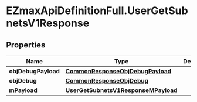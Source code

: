 # EZmaxApiDefinitionFull.UserGetSubnetsV1Response

## Properties

Name | Type | Description | Notes
------------ | ------------- | ------------- | -------------
**objDebugPayload** | [**CommonResponseObjDebugPayload**](CommonResponseObjDebugPayload.md) |  | 
**objDebug** | [**CommonResponseObjDebug**](CommonResponseObjDebug.md) |  | [optional] 
**mPayload** | [**UserGetSubnetsV1ResponseMPayload**](UserGetSubnetsV1ResponseMPayload.md) |  | 


